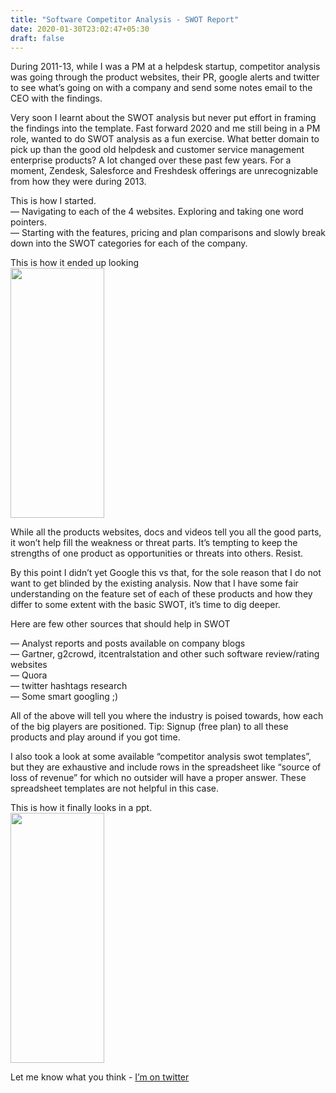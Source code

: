 ```yaml
---
title: "Software Competitor Analysis - SWOT Report"
date: 2020-01-30T23:02:47+05:30
draft: false
---
```


During 2011-13, while I was a PM at a helpdesk startup, competitor analysis was going through the product websites, their PR, google alerts and twitter to see what’s going on with a company and send some notes email to the CEO with the findings. 

Very soon I learnt about the SWOT analysis but never put effort in framing the findings into the template. Fast forward 2020 and me still being in a PM role, wanted to do SWOT analysis as a fun exercise. What better domain to pick up than the good old helpdesk and customer service management enterprise products? A lot changed over these past few years. For a moment, Zendesk, Salesforce and Freshdesk offerings are unrecognizable from how they were during 2013.

This is how I started.    
— Navigating to  each of the 4 websites. Exploring and taking one word pointers.   
— Starting with the features, pricing and plan comparisons and slowly break down into the SWOT categories for each of the company.   

This is how it ended up looking   
<img src="/images/csm.png" width="150" height="400">

While all the products websites, docs and videos tell you all the good parts, it won’t help fill the weakness or threat parts. It’s tempting to keep the strengths of one product as opportunities or threats into others. Resist. 

By this point I didn’t yet Google this vs that, for the sole reason that I do not want to get blinded by the existing analysis. Now that I have some fair understanding on the feature set of each of these products and how they differ to some extent with the basic SWOT, it’s time to dig deeper.

Here are few other sources that should help in SWOT

— Analyst reports and posts available on company blogs   
— Gartner, g2crowd, itcentralstation and other such software review/rating websites   
— Quora   
— twitter hashtags research   
— Some smart googling ;)    

All of the above will tell you where the industry is poised towards, how each of the big players are positioned. Tip: Signup (free plan) to all these products and play around if you got time. 

I also took a look at some available “competitor analysis swot templates”, but they are exhaustive and include rows in the spreadsheet like “source of loss of revenue” for which no outsider will have a proper answer. These spreadsheet templates are not helpful in this case.

This is how it finally looks in a ppt.    
<img src="/images/csm2.png" width="150" height="400">

Let me know what you think - [I’m on twitter](https://twitter.com/jagan123)

